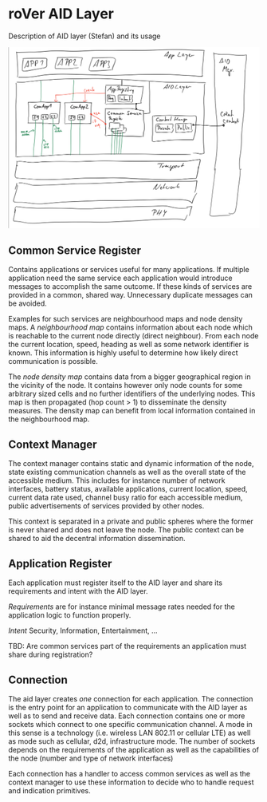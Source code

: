 # roVer AID Layer

Description of AID layer (Stefan) and its usage

![Aid Layer](aid.png)

## Common Service Register

Contains applications or services useful for many applications. If  multiple
application need the same service each application would introduce messages
to accomplish the same outcome. If these kinds of services are provided in
a common, shared way. Unnecessary duplicate messages can be avoided.

Examples for such services are neighbourhood maps and node density maps.
A *neighbourhood map* contains information about each node which is reachable
to the current node directly (direct neighbour). From each node the current
location, speed, heading as well as some network identifier is known.
This information is highly useful to determine how likely direct communication
is possible.

The *node density map* contains data from a bigger geographical region in the vicinity
of the node. It contains however only node counts for some arbitrary sized cells and no
further identifiers of the underlying nodes. This map is then propagated (hop count > 1)
to disseminate the density measures. The density map can benefit from local information
contained in the neighbourhood map.

## Context Manager

The context manager contains static and dynamic information of the node, state
existing communication channels as well as the overall state of the accessible
medium.  This includes for instance number of network interfaces, battery
status, available applications, current location, speed, current data rate
used, channel busy ratio for each accessible medium, public advertisements of
services provided by other nodes.

This context is separated in a private and public spheres where the former is
never shared and does not leave the node. The public context can be shared
to aid the decentral information dissemination.

## Application Register

Each application must register itself to the AID layer and share its
requirements and intent with the AID layer.

*Requirements* are for instance minimal message rates needed for the application
logic to function properly.

*Intent*  Security, Information, Entertainment, ...

TBD: Are common services part of the requirements an application must share during
registration?

## Connection

The aid layer creates *one* connection for each application. The connection is
the entry point for an application to communicate with the AID layer as well as
to send and receive data. Each connection contains one or more sockets which
connect to one specific communication channel. A mode in this sense is a
technology (i.e. wireless LAN 802.11 or cellular LTE) as well as mode such as
cellular, d2d, infrastructure mode. The number of sockets depends on the
requirements of the application as well as the capabilities of the node (number
and type of network interfaces)

Each connection has a handler to access common services as well as the
context manager to use these information to decide who to handle request and
indication primitives.



